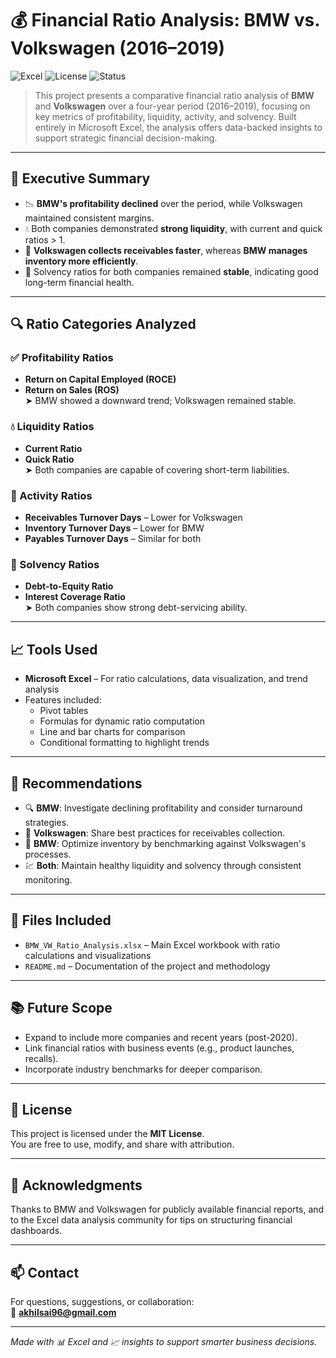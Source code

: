 # 💰 Financial Ratio Analysis: BMW vs. Volkswagen (2016–2019)

![Excel](https://img.shields.io/badge/Tool-Microsoft_Excel-blue?logo=microsoft-excel)
![License](https://img.shields.io/badge/License-MIT-green.svg)
![Status](https://img.shields.io/badge/Analysis-Complete-brightgreen.svg)

> This project presents a comparative financial ratio analysis of **BMW** and **Volkswagen** over a four-year period (2016–2019), focusing on key metrics of profitability, liquidity, activity, and solvency. Built entirely in Microsoft Excel, the analysis offers data-backed insights to support strategic financial decision-making.  

---

## 📌 Executive Summary

- 📉 **BMW's profitability declined** over the period, while Volkswagen maintained consistent margins.
- 💧 Both companies demonstrated **strong liquidity**, with current and quick ratios > 1.
- 🔄 **Volkswagen collects receivables faster**, whereas **BMW manages inventory more efficiently**.
- 💼 Solvency ratios for both companies remained **stable**, indicating good long-term financial health.

---

## 🔍 Ratio Categories Analyzed

### ✅ Profitability Ratios
- **Return on Capital Employed (ROCE)**
- **Return on Sales (ROS)**  
  ➤ BMW showed a downward trend; Volkswagen remained stable.

### 💧 Liquidity Ratios
- **Current Ratio**
- **Quick Ratio**  
  ➤ Both companies are capable of covering short-term liabilities.

### 🔄 Activity Ratios
- **Receivables Turnover Days** – Lower for Volkswagen  
- **Inventory Turnover Days** – Lower for BMW  
- **Payables Turnover Days** – Similar for both

### 🧮 Solvency Ratios
- **Debt-to-Equity Ratio**
- **Interest Coverage Ratio**  
  ➤ Both companies show strong debt-servicing ability.

---

## 📈 Tools Used

- **Microsoft Excel** – For ratio calculations, data visualization, and trend analysis
- Features included:
  - Pivot tables
  - Formulas for dynamic ratio computation
  - Line and bar charts for comparison
  - Conditional formatting to highlight trends

---

## 📌 Recommendations

- 🔍 **BMW**: Investigate declining profitability and consider turnaround strategies.
- 🤝 **Volkswagen**: Share best practices for receivables collection.
- 🧮 **BMW**: Optimize inventory by benchmarking against Volkswagen's processes.
- 💹 **Both**: Maintain healthy liquidity and solvency through consistent monitoring.

---

## 📁 Files Included

- `BMW_VW_Ratio_Analysis.xlsx` – Main Excel workbook with ratio calculations and visualizations
- `README.md` – Documentation of the project and methodology

---

## 📚 Future Scope

- Expand to include more companies and recent years (post-2020).
- Link financial ratios with business events (e.g., product launches, recalls).
- Incorporate industry benchmarks for deeper comparison.

---

## 📜 License

This project is licensed under the **MIT License**.  
You are free to use, modify, and share with attribution.

---

## 🙌 Acknowledgments

Thanks to BMW and Volkswagen for publicly available financial reports, and to the Excel data analysis community for tips on structuring financial dashboards.

---

## 📫 Contact

For questions, suggestions, or collaboration:  
📧 **akhilsai96@gmail.com**

---

*Made with 📊 Excel and 📈 insights to support smarter business decisions.*
